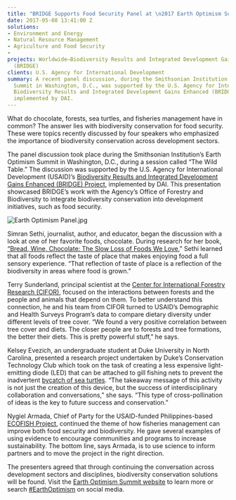 ```yaml
---
title: "BRIDGE Supports Food Security Panel at \n2017 Earth Optimism Summit"
date: 2017-05-08 13:41:00 Z
solutions:
- Environment and Energy
- Natural Resource Management
- Agriculture and Food Security
- 
projects: Worldwide—Biodiversity Results and Integrated Development Gains Enhanced
  (BRIDGE)
clients: U.S. Agency for International Development
summary: A recent panel discussion, during the Smithsonian Institution’s Earth Optimism
  Summit in Washington, D.C., was supported by the U.S. Agency for International Development’s
  Biodiversity Results and Integrated Development Gains Enhanced (BRIDGE) Project,
  implemented by DAI.
---
```


What do chocolate, forests, sea turtles, and fisheries management have in common? The answer lies with biodiversity conservation for food security. These were topics recently discussed by four speakers who emphasized the importance of biodiversity conservation across development sectors.

<!--more-->

The panel discussion took place during the Smithsonian Institution’s Earth Optimism Summit in Washington, D.C., during a session called “The Wild Table.” The discussion was supported by the U.S. Agency for International Development (USAID)’s [Biodiversity Results and Integrated Development Gains Enhanced (BRIDGE) Project](https://www.dai.com/our-work/projects/worldwide-biodiversity-results-and-integrated-development-gains-enhanced-bridge), implemented by DAI. This presentation showcased BRIDGE’s work with the Agency’s Office of Forestry and Biodiversity to integrate biodiversity conservation into development initiatives, such as food security.

![Earth Optimism Panel.jpg](/api/v2/sites/564c9dd83aaede7e1b000039/source/_uploads/Earth%20Optimism%20Panel.jpg?download "The Wild Table presenters share insights into how biodiversity conservation improves the quality and availability of food. From left, are: Leslie Cockburn (moderator), Simran Sethi, Nygiel Armada, Kelsey Evezich, and Terry Sunderland. Photo by Karen Boothe.")

Simran Sethi, journalist, author, and educator, began the discussion with a look at one of her favorite foods, chocolate. During research for her book, [“Bread, Wine, Chocolate: The Slow Loss of Foods We Love](https://www.amazon.com/Bread-Wine-Chocolate-Slow-Foods/dp/0061581070),” Sethi learned that all foods reflect the taste of place that makes enjoying food a full sensory experience. “That reflection of taste of place is a reflection of the biodiversity in areas where food is grown.”

Terry Sunderland, principal scientist at the [Center for International Forestry Research (CIFOR)](http://www.cifor.org/), focused on the interactions between forests and the people and animals that depend on them. To better understand this connection, he and his team from CIFOR turned to USAID’s Demographic and Health Surveys Program’s data to compare dietary diversity under different levels of tree cover. “We found a very positive correlation between tree cover and diets. The closer people are to forests and tree formations, the better their diets. This is pretty powerful stuff,” he says.

Kelsey Evezich, an undergraduate student at Duke University in North Carolina, presented a research project undertaken by Duke’s Conservation Technology Club which took on the task of creating a less expensive light-emitting diode (LED) that can be attached to gill fishing nets to prevent the inadvertent [bycatch of sea turtles](https://sites.duke.edu/gcscreatingnearshoretools/entrepreneurship/). “The takeaway message of this activity is not just the creation of this device, but the success of interdisciplinary collaboration and conversations,” she says. “This type of cross-pollination of ideas is the key to future success and conservation.”

Nygiel Armada, Chief of Party for the USAID-funded Philippines-based [ECOFISH Project](https://www.usaid.gov/philippines/energy-and-environment/ecofish), continued the theme of how fisheries management can improve both food security and biodiversity. He gave several examples of using evidence to encourage communities and programs to increase sustainability. The bottom line, says Armada, is to use science to inform partners and to move the project in the right direction.

The presenters agreed that through continuing the conversation across development sectors and disciplines, biodiversity conservation solutions will be found. Visit the [Earth Optimism Summit website](https://earthoptimism.si.edu/) to learn more or search [#EarthOptimism](https://twitter.com/search?q=%23earthoptimism%20&src=typd) on social media.
